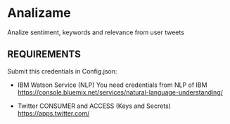 # Analizame
Analize sentiment, keywords and relevance from user tweets 

## REQUIREMENTS

Submit this credentials in Config.json:

* IBM Watson Service (NLP)
You need credentials from NLP of IBM
  https://console.bluemix.net/services/natural-language-understanding/

* Twitter CONSUMER and ACCESS (Keys and Secrets)
https://apps.twitter.com/


